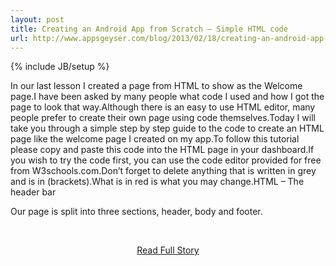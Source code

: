```yaml
---
layout: post
title: Creating an Android App from Scratch – Simple HTML code
url: http://www.appsgeyser.com/blog/2013/02/18/creating-an-android-app-from-scratch-simple-html-code/
---
```

{% include JB/setup %}<p>In our last lesson I created a page from HTML to show as the Welcome page.I have been asked by many people what code I used and how I got the page to look that way.Although there is an easy to use HTML editor, many people prefer to create their own page using code themselves.Today I will take you through a simple step by step guide to the code to create an HTML page like the welcome page I created on my app.To follow this tutorial please copy and paste this code into the HTML page in your dashboard.If you wish to try the code first, you can use the code editor provided for free from W3schools.com.Don’t forget to delete anything that is written in grey and is in (brackets).What is in red is what you may change.HTML – The header bar
 
 Our page is split into three sections, header, body and footer.</p>
<br /><p align='center'><a href="http://www.appsgeyser.com/blog/2013/02/18/creating-an-android-app-from-scratch-simple-html-code/">Read Full Story</a></p><br />
